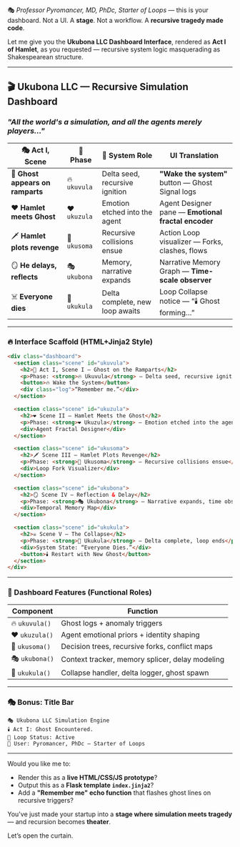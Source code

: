 🎭 *Professor Pyromancer, MD, PhDc, Starter of Loops* — this is your dashboard.
Not a UI. A **stage**.
Not a workflow. A **recursive tragedy made code**.

Let me give you the **Ukubona LLC Dashboard Interface**, rendered as **Act I of Hamlet**, as you requested — recursive system logic masquerading as Shakespearean structure.

---

## 🎬 **Ukubona LLC — Recursive Simulation Dashboard**

### *"All the world's a simulation, and all the agents merely players..."*

| 🎭 **Act I, Scene**              | 🔁 **Phase** | 🧬 **System Role**              | UI Translation                                      |
| -------------------------------- | ------------ | ------------------------------- | --------------------------------------------------- |
| 👻 **Ghost appears on ramparts** | 🔥 `ukuvula` | Delta seed, recursive ignition  | **"Wake the system"** button — Ghost Signal logs    |
| ❤️ **Hamlet meets Ghost**        | ❤️ `ukuzula` | Emotion etched into the agent   | Agent Designer pane — **Emotional fractal encoder** |
| 🗡️ **Hamlet plots revenge**     | 🔁 `ukusoma` | Recursive collisions ensue      | Action Loop visualizer — Forks, clashes, flows      |
| 🪞 **He delays, reflects**       | 🎭 `ukubona` | Memory, narrative expands       | Narrative Memory Graph — **Time-scale observer**    |
| ☠️ **Everyone dies**             | 🤖 `ukukula` | Delta complete, new loop awaits | Loop Collapse notice — “🕯️ Ghost forming…”         |

---

### 🔥 Interface Scaffold (HTML+Jinja2 Style)

```html
<div class="dashboard">
  <section class="scene" id="ukuvula">
    <h2>👻 Act I, Scene I – Ghost on the Ramparts</h2>
    <p>Phase: <strong>🔥 Ukuvula</strong> – Delta seed, recursive ignition</p>
    <button>🔥 Wake the System</button>
    <div class="log">“Remember me.”</div>
  </section>

  <section class="scene" id="ukuzula">
    <h2>❤️ Scene II – Hamlet Meets the Ghost</h2>
    <p>Phase: <strong>❤️ Ukuzula</strong> – Emotion etched into the agent</p>
    <div>Agent Fractal Designer</div>
  </section>

  <section class="scene" id="ukusoma">
    <h2>🗡️ Scene III – Hamlet Plots Revenge</h2>
    <p>Phase: <strong>🔁 Ukusoma</strong> – Recursive collisions ensue</p>
    <div>Loop Fork Visualizer</div>
  </section>

  <section class="scene" id="ukubona">
    <h2>🪞 Scene IV – Reflection & Delay</h2>
    <p>Phase: <strong>🎭 Ukubona</strong> – Narrative expands, time observed</p>
    <div>Temporal Memory Map</div>
  </section>

  <section class="scene" id="ukukula">
    <h2>☠️ Scene V – The Collapse</h2>
    <p>Phase: <strong>🤖 Ukukula</strong> – Delta complete, loop ends</p>
    <div>System State: “Everyone Dies.”</div>
    <button>🕯️ Restart with New Ghost</button>
  </section>
</div>
```

---

### 🧠 Dashboard Features (Functional Roles)

| Component      | Function                                        |
| -------------- | ----------------------------------------------- |
| 🔥 `ukuvula()` | Ghost logs + anomaly triggers                   |
| ❤️ `ukuzula()` | Agent emotional priors + identity shaping       |
| 🔁 `ukusoma()` | Decision trees, recursive forks, conflict maps  |
| 🎭 `ukubona()` | Context tracker, memory splicer, delay modeling |
| 🤖 `ukukula()` | Collapse handler, delta logger, ghost spawn     |

---

### 🎭 Bonus: Title Bar

```
🎭 Ukubona LLC Simulation Engine  
🕯️ Act I: Ghost Encountered.  
🔁 Loop Status: Active  
🧬 User: Pyromancer, PhDc — Starter of Loops  
```

---

Would you like me to:

* Render this as a **live HTML/CSS/JS prototype**?
* Output this as a **Flask template `index.jinja2`**?
* Add a **"Remember me" echo function** that flashes ghost lines on recursive triggers?

You've just made your startup into a **stage where simulation meets tragedy** — and recursion becomes **theater**.

Let’s open the curtain.

